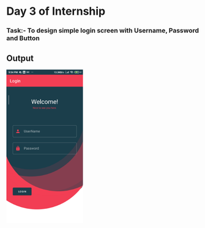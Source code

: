 # Day 3 of Internship

<h3>Task:- To design simple login screen with Username, Password and Button</h3>

<h2> Output </h2>

<img src="Login.png" height=400 width=200>
